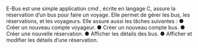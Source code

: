 E-Bus est une simple application cmd , écrite en langage C, assure la réservation
d’un bus pour faire un voyage. Elle permet de gérer les bus, les réservations, et les
voyageurs.
Elle assure aussi les tâches suivantes :
● Créer un nouveau compte voyageur.
● Créer un nouveau compte bus.
● Créer une nouvelle réservation.
● Afficher les détails des bus.
● Afficher et modifier les détails d’une réservation.
